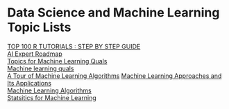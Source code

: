 # Data Science and Machine Learning Topic Lists


[TOP 100 R TUTORIALS : STEP BY STEP GUIDE](https://www.listendata.com/p/r-programming-tutorials.html)\
[AI Expert Roadmap](https://i.am.ai/roadmap/#note)\
[Topics for Machine Learning Quals](http://mlg.eng.cam.ac.uk/zoubin/topics-list.html)\
[Machine learning quals](https://docs.google.com/document/d/1_V2IXoEDJEUs4p7aFYQI7zFvJbnDk1Bx7KCiUIaOgmI/edit#heading=h.qtdb0dv3sd35)\
[A Tour of Machine Learning Algorithms](https://machinelearningmastery.com/a-tour-of-machine-learning-algorithms/)
[Machine Learning Approaches and Its Applications](https://medium.datadriveninvestor.com/machine-learning-approaches-and-its-applications-7bfbe782f4a8)\
[Machine Learning Algorithms](https://ars.els-cdn.com/content/image/3-s2.0-B9780128167182000166-gr001.jpg)\
[Statsitics for Machine Learning](https://machinelearningmastery.com/statistics_for_machine_learning/)
